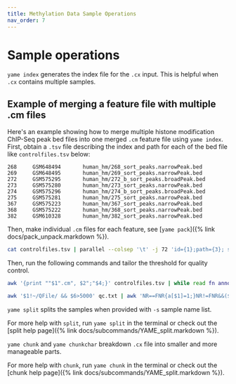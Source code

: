 ```yaml
---
title: Methylation Data Sample Operations
nav_order: 7
---
```


# Sample operations

`yame index` generates the index file for the `.cx` input. This is helpful when `.cx` contains multiple samples.

## Example of merging a feature file with multiple .cm files

Here's an example showing how to merge multiple histone modification ChIP-Seq peak bed files into one merged `.cm` feature file using `yame index`.
First, obtain a `.tsv` file describing the index and path for each of the bed file like `controlfiles.tsv` below:

```
268     GSM648494       human_hm/268_sort_peaks.narrowPeak.bed
269     GSM648495       human_hm/269_sort_peaks.narrowPeak.bed
272     GSM575295       human_hm/272_b_sort_peaks.broadPeak.bed
273     GSM575280       human_hm/273_sort_peaks.narrowPeak.bed
274     GSM575296       human_hm/274_b_sort_peaks.broadPeak.bed
275     GSM575281       human_hm/275_sort_peaks.narrowPeak.bed
367     GSM575223       human_hm/367_sort_peaks.narrowPeak.bed
368     GSM575222       human_hm/368_sort_peaks.narrowPeak.bed
382     GSM610328       human_hm/382_sort_peaks.narrowPeak.bed
```

Then, make individual `.cm` files for each feature, see [`yame pack`]({% link docs/pack_unpack.markdown %}).

```bash
cat controlfiles.tsv | parallel --colsep '\t' -j 72 'id={1};path={3}; sortbed $path | bedtools intersect -a cpg_nocontig.bed.gz -b - -sorted -c | cut -f4 | yame pack -f b - $id.cm'
```

Then, run the following commands and tailor the threshold for quality control.

```bash
awk '{print ""$1".cm", $2";"$4;}' controlfiles.tsv | while read fn anno; do yame summary $fn; done > qc.txt

awk '$1!~/QFile/ && $6>5000' qc.txt | awk 'NR==FNR{a[$1]=1;}NR!=FNR&&($1".cm" in a){print $0;}' - controlfiles.tsv | awk '{print ""$1".cm", $2";"$4;}' | sort -k2,2 | while read fn anno; do cat $fn >> merged.cm; yame index -1 $anno merged.cm; done
```

`yame split` splits the samples when provided with `-s` sample name list.

For more help with `split`, run `yame split` in the terminal or check out the
[split help page]({% link docs/subcommands/YAME_split.markdown %}).

`yame chunk` and `yame chunkchar` breakdown `.cx` file into smaller and more manageable parts.

For more help with `chunk`, run `yame chunk` in the terminal or check out the
[chunk help page]({% link docs/subcommands/YAME_split.markdown %}).

